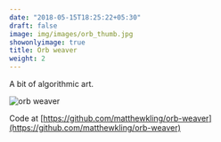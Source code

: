 ```yaml
---
date: "2018-05-15T18:25:22+05:30"
draft: false
image: img/images/orb_thumb.jpg
showonlyimage: true
title: Orb weaver
weight: 2
---
```


A bit of algorithmic art.
<!--more-->

![orb weaver](/img/images/orb_weaver.gif)

Code at [https://github.com/matthewkling/orb-weaver](https://github.com/matthewkling/orb-weaver)